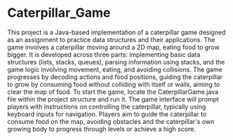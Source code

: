 # Caterpillar_Game
This project is a Java-based implementation of a caterpillar game designed as an assignment to practice data structures and their applications. The game involves a caterpillar moving around a 2D map, eating food to grow bigger. It is developed across three parts: implementing basic data structures (lists, stacks, queues), parsing information using stacks, and the game logic involving movement, eating, and avoiding collisions. The game progresses by decoding actions and food positions, guiding the caterpillar to grow by consuming food without colliding with itself or walls, aiming to clear the map of food.
To start the game, locate the CaterpillarGame.java file within the project structure and run it. The game interface will prompt players with instructions on controlling the caterpillar, typically using keyboard inputs for navigation. Players aim to guide the caterpillar to consume food on the map, avoiding obstacles and the caterpillar's own growing body to progress through levels or achieve a high score.
